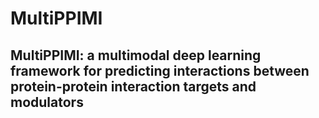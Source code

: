 # MultiPPIMI
## MultiPPIMI: a multimodal deep learning framework for predicting interactions between protein-protein interaction targets and modulators

